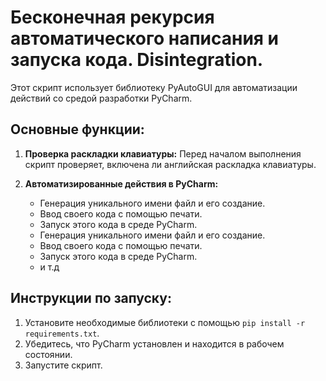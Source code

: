 # Бесконечная рекурсия автоматического написания и запуска кода. Disintegration.

Этот скрипт использует библиотеку PyAutoGUI для автоматизации действий со средой разработки PyCharm. 

## Основные функции:

1. **Проверка раскладки клавиатуры:** 
   Перед началом выполнения скрипт проверяет, включена ли английская раскладка клавиатуры.

2. **Автоматизированные действия в PyCharm:**
   - Генерация уникального имени файл и его создание.
   - Ввод своего кода с помощью печати.
   - Запуск этого кода в среде PyCharm.
   - Генерация уникального имени файл и его создание.
   - Ввод своего кода с помощью печати.
   - Запуск этого кода в среде PyCharm.
   - и т.д
     
## Инструкции по запуску:

1. Установите необходимые библиотеки с помощью `pip install -r requirements.txt`.
2. Убедитесь, что PyCharm установлен и находится в рабочем состоянии.
3. Запустите скрипт.
